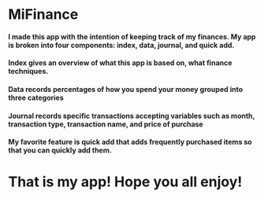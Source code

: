 # MiFinance

#### I made this app with the intention of keeping track of my finances. My app is broken into four components: index, data, journal, and quick add.

#### Index gives an overview of what this app is based on, what finance techniques.

#### Data records percentages of how you spend your money grouped into three categories

#### Journal records specific transactions accepting variables such as month, transaction type, transaction name, and price of purchase

#### My favorite feature is quick add that adds frequently purchased items so that you can quickly add them.

# That is my app! Hope you all enjoy!
